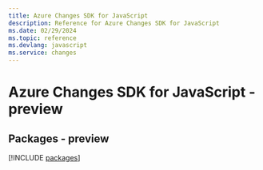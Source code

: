 ```yaml
---
title: Azure Changes SDK for JavaScript
description: Reference for Azure Changes SDK for JavaScript
ms.date: 02/29/2024
ms.topic: reference
ms.devlang: javascript
ms.service: changes
---
```

# Azure Changes SDK for JavaScript - preview
## Packages - preview
[!INCLUDE [packages](changes-index.md)]